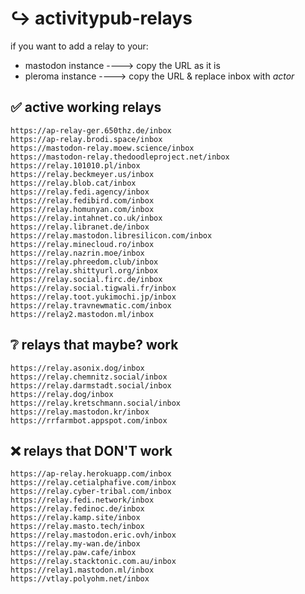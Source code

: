 # ↪️ activitypub-relays

if you want to add a relay to your:

- mastodon instance ----> copy the URL as it is
- pleroma instance ----> copy the URL & replace inbox with *actor*


## ✅ active working relays
```
https://ap-relay-ger.650thz.de/inbox
https://ap-relay.brodi.space/inbox
https://mastodon-relay.moew.science/inbox
https://mastodon-relay.thedoodleproject.net/inbox
https://relay.101010.pl/inbox
https://relay.beckmeyer.us/inbox
https://relay.blob.cat/inbox
https://relay.fedi.agency/inbox
https://relay.fedibird.com/inbox
https://relay.homunyan.com/inbox
https://relay.intahnet.co.uk/inbox
https://relay.libranet.de/inbox
https://relay.mastodon.libresilicon.com/inbox
https://relay.minecloud.ro/inbox
https://relay.nazrin.moe/inbox
https://relay.phreedom.club/inbox
https://relay.shittyurl.org/inbox
https://relay.social.firc.de/inbox
https://relay.social.tigwali.fr/inbox
https://relay.toot.yukimochi.jp/inbox
https://relay.travnewmatic.com/inbox
https://relay2.mastodon.ml/inbox
```

## ❔ relays that maybe? work
```
https://relay.asonix.dog/inbox
https://relay.chemnitz.social/inbox
https://relay.darmstadt.social/inbox
https://relay.dog/inbox
https://relay.kretschmann.social/inbox
https://relay.mastodon.kr/inbox
https://rrfarmbot.appspot.com/inbox
```

## ❌ relays that DON'T work
```
https://ap-relay.herokuapp.com/inbox
https://relay.cetialphafive.com/inbox
https://relay.cyber-tribal.com/inbox
https://relay.fedi.network/inbox
https://relay.fedinoc.de/inbox
https://relay.kamp.site/inbox
https://relay.masto.tech/inbox
https://relay.mastodon.eric.ovh/inbox
https://relay.my-wan.de/inbox
https://relay.paw.cafe/inbox
https://relay.stacktonic.com.au/inbox
https://relay1.mastodon.ml/inbox
https://vtlay.polyohm.net/inbox
```
